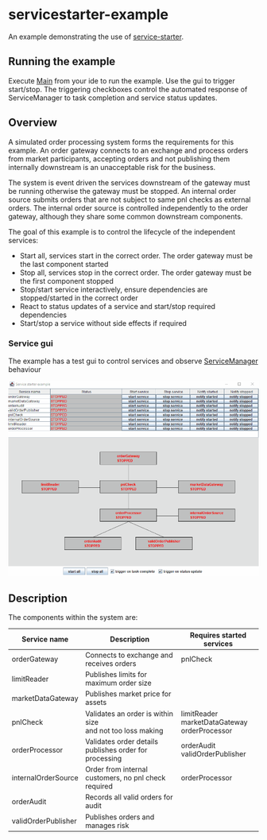 # servicestarter-example

An example demonstrating the use of [service-starter](https://github.com/gregv12/fluxtion-service-starter). 


## Running the example
Execute [Main](src/main/java/com/fluxtion/example/servicestarter/example1/Main.java) from your ide to run the example.
Use the gui to trigger start/stop. The triggering checkboxes control the automated response of ServiceManager to task 
completion and service status updates.

## Overview
A simulated order processing system forms the requirements for this example. 
An order gateway connects to an exchange and process orders from market participants, 
accepting orders and not publishing them internally downstream is an unacceptable risk for the business.


The system is event driven the services downstream of the gateway must be running otherwise the gateway must be stopped. 
An internal order source submits orders that are not subject to same pnl checks as external orders. 
The internal order source is controlled independently to the order gateway, although they share some common downstream components.

The goal of this example is to control the lifecycle of the independent services:
- Start all, services start in the correct order. The order gateway must be the last component started
- Stop all, services stop in the correct order. The order gateway must be the first component stopped
- Stop/start service interactively, ensure dependencies are stopped/started in the correct order
- React to status updates of a service and start/stop required dependencies
- Start/stop a service without side effects if required

### Service gui
The example has a test gui to control services and observe [ServiceManager](https://github.com/gregv12/fluxtion-service-starter/blob/v0.1.17/src/main/java/com/fluxtion/example/servicestater/ServiceManager.java)
behaviour

![](docs/images/service-starter-example2.gif)

## Description

The components within the system are:

| Service name        | Description                                                   | Requires started services                            |
|---------------------|---------------------------------------------------------------|------------------------------------------------------|
| orderGateway        | Connects to exchange and receives orders                      | pnlCheck                                             |
| limitReader         | Publishes limits for maximum order size                       |                                                      |
| marketDataGateway   | Publishes market price for assets                             |                                                      |
| pnlCheck            | Validates an order is within size<br/>and not too loss making | limitReader<br/>marketDataGateway<br/>orderProcessor |
| orderProcessor      | Validates order details publishes order for processing        | orderAudit<br/>validOrderPublisher                   |
| internalOrderSource | Order from internal customers, no pnl check required          | orderProcessor                                       |
| orderAudit          | Records all valid orders for audit                            |                                                      |
| validOrderPublisher | Publishes orders and manages risk                             |                                                      |








